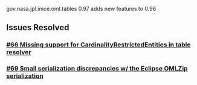 gov.nasa.jpl.imce.oml.tables 0.97 adds new features to 0.96

## Issues Resolved

### [#66 Missing support for CardinalityRestrictedEntities in table resolver](https://github.com/JPL-IMCE/gov.nasa.jpl.imce.oml.tables/issues/66)

### [#69 Small serialization discrepancies w/ the Eclipse OMLZip serialization](https://github.com/JPL-IMCE/gov.nasa.jpl.imce.oml.tables/issues/69)